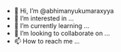- 👋 Hi, I’m @abhimanyukumaraxyya
- 👀 I’m interested in ...
- 🌱 I’m currently learning ...
- 💞️ I’m looking to collaborate on ...
- 📫 How to reach me ...

<!---
abhimanyukumaraxyya/abhimanyukumaraxyya is a ✨ special ✨ repository because its `README.md` (this file) appears on your GitHub profile.
You can click the Preview link to take a look at your changes.
--->
